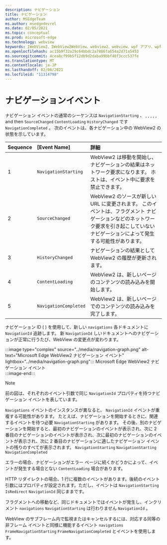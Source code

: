 ```yaml
---
description: ナビゲーション
title: ナビゲーション
author: MSEdgeTeam
ms.author: msedgedevrel
ms.date: 02/05/2021
ms.topic: conceptual
ms.prod: microsoft-edge
ms.technology: webview
keywords: IWebView2、IWebView2WebView、webview2、webview、wpf アプリ、wpf、edge、ICoreWebView2、ICoreWebView2Host、ブラウザー コントロール、edge html
ms.openlocfilehash: ac15b9f32a29c64bbdc2a7886fa654a2d71a5453
ms.sourcegitcommit: 4cea8cf99b5f12db9d2daba99bbf48f3ccc537fe
ms.translationtype: MT
ms.contentlocale: ja-JP
ms.lasthandoff: 02/06/2021
ms.locfileid: "11314798"
---
```

# ナビゲーションイベント  

ナビゲーション イベントの通常のシーケンスは `NavigationStarting` 、 , , , , , and then `SourceChanged` `ContentLoading` `HistoryChanged` です `NavigationCompleted` 。  次のイベントは、各ナビゲーション中の WebView2 の状態を示しています。  

| Sequence | [Event Name] | 詳細 |  
|:--- |:--- |:--- |  
| 1 | `NavigationStarting`  |  WebView2 は移動を開始し、ナビゲーションの結果はネットワーク要求になります。  ホストは、イベント中に要求を禁止できます。  |  
| 2 | `SourceChanged`  |  WebView2 のソースが新しい URL に変更されます。  このイベントは、フラグメント ナビゲーションなどのネットワーク要求を引き起こしていないナビゲーションによって発生する可能性があります。  |  
| 3 | `HistoryChanged`  |  ナビゲーションの結果として WebView2 の履歴が更新されます。  |  
| 4 | `ContentLoading`  |  WebView2 は、新しいページのコンテンツの読み込みを開始します。  |  
| 5 | `NavigationCompleted`  |  WebView2 は、新しいページでのコンテンツの読み込みを完了します。  |  

ナビゲーション ID \( \) を使用して、新しい `navigations` 各ドキュメントに `NavigationId` 追跡します。  新 `NavigationId` しいドキュメントへのナビゲーションが正常に行うたび、WebView の変更点が変わります。

:::image type="complex" source="../media/navigation-graph.png" alt-text="Microsoft Edge WebView2 ナビゲーション イベント" lightbox="../media/navigation-graph.png":::
   Microsoft Edge WebView2 ナビゲーション イベント  
:::image-end:::  

> [!NOTE]
> 前の図は、それぞれのイベント引数で同じ `NavigationId` プロパティを持つナビゲーション イベントを表しています。  

 `Navigations` イベントのインスタンスが異なると、 `NavigationId` イベントが重複する可能性があります。  たとえば、ナビゲーションを開始するときに、関連するイベントを待つ必要 `NavigationStarting` があります。  その後、別のナビゲーションを開始すると、最初のナビゲーションのイベントが表示され、次に 2 番目のナビゲーションのイベントが表示され、次に最初のナビゲーションのイベントが表示され、次に 2 番目のナビゲーションに適したナビゲーション イベントの残りのすべてが表示されます。 `NavigationStarting` `NavigationStarting` `NavigationCompleted`  
 
 エラーの場合、ナビゲーションがエラー ページに続くかどうかによって、イベントが発生する場合とない `ContentLoading` 場合があります。  
 
 HTTP リダイレクトの場合、1 行に複数のイベントがあります。後続のイベント引数にはプロパティが設定されます。ただし、イベントは `NavigationStarting` `IsRedirect` `NavigationId` 同じままです。  
 
 フラグメントへの移動など、同じドキュメントではイベントが発生し、インクリメント `navigations` `NavigationStarting` は行わりません `NavigationId` 。  

WebView のサブフレーム内で監視またはキャンセルするには、対応する同等の非フレーム イベントと同様に機能するイベント `navigations` `FrameNavigationStarting` `FrameNavigationCompleted` とイベントを使用します。  

<!-- links -->  
